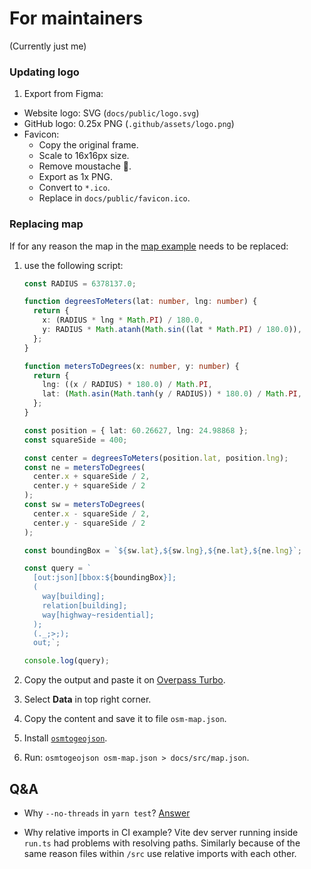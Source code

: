 # For maintainers

(Currently just me)

### Updating logo

1. Export from Figma:

- Website logo: SVG (`docs/public/logo.svg`)
- GitHub logo: 0.25x PNG (`.github/assets/logo.png`)
- Favicon:
  - Copy the original frame.
  - Scale to 16x16px size.
  - Remove moustache 🥸.
  - Export as 1x PNG.
  - Convert to `*.ico`.
  - Replace in `docs/public/favicon.ico`.

### Replacing map

If for any reason the map in the [map example](https://red-otter.dev/#map) needs to be replaced:

1. use the following script:

   ```ts
   const RADIUS = 6378137.0;

   function degreesToMeters(lat: number, lng: number) {
     return {
       x: (RADIUS * lng * Math.PI) / 180.0,
       y: RADIUS * Math.atanh(Math.sin((lat * Math.PI) / 180.0)),
     };
   }

   function metersToDegrees(x: number, y: number) {
     return {
       lng: ((x / RADIUS) * 180.0) / Math.PI,
       lat: (Math.asin(Math.tanh(y / RADIUS)) * 180.0) / Math.PI,
     };
   }

   const position = { lat: 60.26627, lng: 24.98868 };
   const squareSide = 400;

   const center = degreesToMeters(position.lat, position.lng);
   const ne = metersToDegrees(
     center.x + squareSide / 2,
     center.y + squareSide / 2
   );
   const sw = metersToDegrees(
     center.x - squareSide / 2,
     center.y - squareSide / 2
   );

   const boundingBox = `${sw.lat},${sw.lng},${ne.lat},${ne.lng}`;

   const query = `
     [out:json][bbox:${boundingBox}];
     (
       way[building];
       relation[building];
       way[highway~residential];
     );
     (._;>;);
     out;`;

   console.log(query);
   ```

1. Copy the output and paste it on [Overpass Turbo](https://overpass-turbo.eu).
1. Select **Data** in top right corner.
1. Copy the content and save it to file `osm-map.json`.
1. Install [`osmtogeojson`](https://github.com/tyrasd/osmtogeojson).
1. Run: `osmtogeojson osm-map.json > docs/src/map.json`.

## Q&A

- Why `--no-threads` in `yarn test`? [Answer](https://twitter.com/youyuxi/status/1621299180261244928?s=20&t=fyQYZyV2omJHrGjlVrfq6A)

- Why relative imports in CI example? Vite dev server running inside `run.ts` had problems with resolving paths. Similarly because of the same reason files within `/src` use relative imports with each other.
